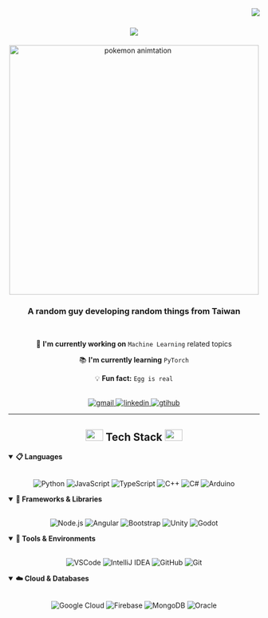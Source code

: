 <img align="right" src="https://visitor-badge.laobi.icu/badge?page_id=Beees835.Beees835" /> 

<h1 align="center">
    <img src="https://readme-typing-svg.herokuapp.com/?font=Righteous&size=35&center=true&vCenter=true&width=500&height=70&duration=4000&lines=Hi+There!+👋;+I'm+Benson!+A+CS+Graduate;" />
</h1>
<p align="center">
  <img src="https://media.giphy.com/media/PDenglwEXySNTOOlYK/giphy.gif?cid=ecf05e47plnk5a2s2jjzr6m62y03acufae19cwgs58px9tvf&ep=v1_gifs_search&rid=giphy.gif&ct=g" alt="pokemon animtation" width="500"/>
</p>

<h3 align="center">A random guy developing random things from Taiwan</h3>

<!-- basic info section --> 
<div align="center">
  <br>
  
  🚀 **I'm currently working on** `Machine Learning` related topics
  
  📚 **I'm currently learning** `PyTorch` 
  
  💡 **Fun fact:** `Egg is real`
  
  <br>
  <div align="center"> 
   <a href="mailto:haojob12@gmail.com"> 
    <img src="https://img.shields.io/badge/Email-red?style=for-the-badge&logo=gmail&logoColor=white" alt="gmail"> 
   </a> 

   <a href="www.linkedin.com/in/hao-i-lin" target="_blank">
    <img src="https://img.shields.io/badge/LinkedIn-blue?style=for-the-badge&logo=linkedin&logoColor=white" alt="linkedin"> 
   </a> 

   <a href="https://github.com/Beees835" target="_blank">
    <img src="https://img.shields.io/badge/github-grey?style=for-the-badge&logo=github&logoColor=white" alt="gtihub"> 
   </a> 
  </div>
  
</div>
<hr/>

<!-- Tech Stack Section --> 
<h2 align="center">
 <img src="https://media2.giphy.com/media/QssGEmpkyEOhBCb7e1/giphy.gif?cid=ecf05e47a0n3gi1bfqntqmob8g9aid1oyj2wr3ds3mg700bl&rid=giphy.gif" width="35" height="23"> 
 Tech Stack 
 <img src="https://media2.giphy.com/media/QssGEmpkyEOhBCb7e1/giphy.gif?cid=ecf05e47a0n3gi1bfqntqmob8g9aid1oyj2wr3ds3mg700bl&rid=giphy.gif" width="35" height="23">
</h2> 

<details open>
  <summary><b>📋 Languages</b></summary>
  <br/>
  <p align="center">
    <img src="https://img.shields.io/badge/Python-3776AB?style=for-the-badge&logo=python&logoColor=white" alt="Python"/>
    <img src="https://img.shields.io/badge/JavaScript-F7DF1E?style=for-the-badge&logo=javascript&logoColor=black" alt="JavaScript"/>
    <img src="https://img.shields.io/badge/TypeScript-3178C6?style=for-the-badge&logo=typescript&logoColor=white" alt="TypeScript"/>
    <img src="https://img.shields.io/badge/C++-00599C?style=for-the-badge&logo=cplusplus&logoColor=white" alt="C++"/>
    <img src="https://img.shields.io/badge/C%23-239120?style=for-the-badge&logo=csharp&logoColor=white" alt="C#"/>
    <img src="https://img.shields.io/badge/Arduino-00979D?style=for-the-badge&logo=arduino&logoColor=white" alt="Arduino"/>
  </p>
</details>

<details open>
  <summary><b>🧩 Frameworks & Libraries</b></summary>
  <br/>
  <p align="center">
    <img src="https://img.shields.io/badge/Node.js-339933?style=for-the-badge&logo=nodedotjs&logoColor=white" alt="Node.js"/>
    <img src="https://img.shields.io/badge/Angular-DD0031?style=for-the-badge&logo=angular&logoColor=white" alt="Angular"/>
    <img src="https://img.shields.io/badge/Bootstrap-563D7C?style=for-the-badge&logo=bootstrap&logoColor=white" alt="Bootstrap"/>
    <img src="https://img.shields.io/badge/Unity-000000?style=for-the-badge&logo=unity&logoColor=white" alt="Unity"/>
    <img src="https://img.shields.io/badge/Godot-478CBF?style=for-the-badge&logo=godotengine&logoColor=white" alt="Godot"/>
  </p>
</details>

<details open>
  <summary><b>🔧 Tools & Environments</b></summary>
  <br/>
  <p align="center">
    <img src="https://img.shields.io/badge/VSCode-007ACC?style=for-the-badge&logo=visualstudiocode&logoColor=white" alt="VSCode"/>
    <img src="https://img.shields.io/badge/IntelliJ_IDEA-000000?style=for-the-badge&logo=intellijidea&logoColor=white" alt="IntelliJ IDEA"/>
    <img src="https://img.shields.io/badge/GitHub-100000?style=for-the-badge&logo=github&logoColor=white" alt="GitHub"/>
    <img src="https://img.shields.io/badge/Git-F05032?style=for-the-badge&logo=git&logoColor=white" alt="Git"/>
  </p>
</details>

<details open>
  <summary><b>☁️ Cloud & Databases</b></summary>
  <br/>
  <p align="center">
    <img src="https://img.shields.io/badge/Google_Cloud-4285F4?style=for-the-badge&logo=googlecloud&logoColor=white" alt="Google Cloud"/>
    <img src="https://img.shields.io/badge/Firebase-FFCA28?style=for-the-badge&logo=firebase&logoColor=black" alt="Firebase"/>
    <img src="https://img.shields.io/badge/MongoDB-47A248?style=for-the-badge&logo=mongodb&logoColor=white" alt="MongoDB"/>
    <img src="https://img.shields.io/badge/Oracle-F80000?style=for-the-badge&logo=oracle&logoColor=white" alt="Oracle"/>
  </p>
</details>

 






